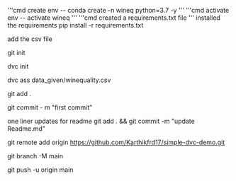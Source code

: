 '''cmd
create env -- conda create -n wineq python=3.7 -y
'''
'''cmd
activate env -- activate wineq
'''
'''cmd
created a requirements.txt file
'''
installed the requirements pip install -r requirements.txt  

add the csv file

git init

dvc init

dvc ass data_given/winequality.csv

git add .

git commit - m "first commit"

one liner updates for readme
git add . && git commit -m "update Readme.md"

git remote add origin https://github.com/Karthikfrd17/simple-dvc-demo.git

git branch -M main

git push -u origin main
